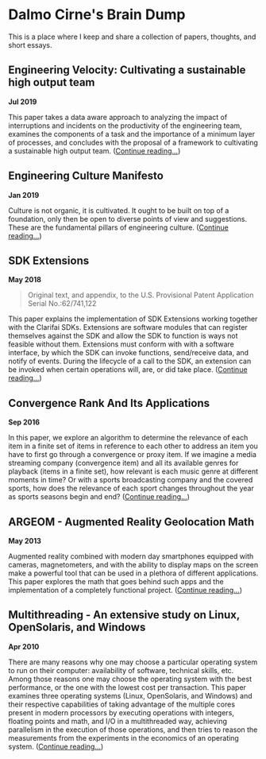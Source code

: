 # Dalmo Cirne's Brain Dump

This is a place where I keep and share a collection of papers, thoughts, and short essays.

## Engineering Velocity: Cultivating a sustainable high output team

**Jul 2019**

This paper takes a data aware approach to analyzing the impact of interruptions and incidents on the productivity of the engineering team, examines the components of a task and the importance of a minimum layer of processes, and concludes with the proposal of a framework to cultivating a sustainable high output team. ([Continue reading...](engineering_velocity.md))

## Engineering Culture Manifesto

**Jan 2019**

Culture is not organic, it is cultivated. It ought to be built on top of a foundation, only then be open to diverse points of view and suggestions. These are the fundamental pillars of engineering culture. ([Continue reading...](engineering_culture_manifesto.md))

## SDK Extensions

**May 2018**

> Original text, and appendix, to the U.S. Provisional Patent Application Serial No.:62/741,122

This paper explains the implementation of SDK Extensions working together with the Clarifai SDKs. Extensions are software modules that can register themselves against the SDK and allow the SDK to function is ways not feasible without them. Extensions must conform with with a software interface, by which the SDK can invoke functions, send/receive data, and notify of events. During the lifecycle of a call to the SDK, an extension can be invoked when certain operations will, are, or did take place. ([Continue reading...](sdk_extensions.md))

## Convergence Rank And Its Applications

**Sep 2016**

In this paper, we explore an algorithm to determine the relevance of each item in a finite set of items in reference to each other to address an item you have to first go through a convergence or proxy item. If we imagine a media streaming company (convergence item) and all its available genres for playback (items in a finite set), how relevant is each music genre at different moments in time? Or with a sports broadcasting company and the covered sports, how does the relevance of each sport changes throughout the year as sports seasons begin and end? ([Continue reading...](convergence_rank.md))

## ARGEOM - Augmented Reality Geolocation Math

**May 2013**

Augmented reality combined with modern day smartphones equipped with cameras, magnetometers, and with the ability to display maps on the screen make a powerful tool that can be used in a plethora of different applications. This paper explores the math that goes behind such apps and the implementation of a completely functional project. ([Continue reading...](argeom.md))


## Multithreading - An extensive study on Linux, OpenSolaris, and Windows

**Apr 2010**

There are many reasons why one may choose a particular operating system to run on their computer: availability of software, technical skills, etc. Among those reasons one may choose the operating system with the best performance, or the one with the lowest cost per transaction. This paper examines three operating systems (Linux, OpenSolaris, and Windows) and their respective capabilities of taking advantage of the multiple cores present in modern processors by executing operations with integers, floating points and math, and I/O in a multithreaded way, achieving parallelism in the execution of those operations, and then tries to reason the measurements from the experiments in the economics of an operating system. ([Continue reading...](multithreading.md))
